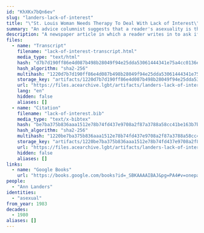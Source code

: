 ```yaml
---
id: "KhXKx7bQn6ev"
slug: "landers-lack-of-interest"
title: "\"St. Louis Woman Needs Therapy To Deal With Lack of Interest\""
summary: "An advice columnist suggests that a reader's asexuality is the result of anxiety and inhibitions"
description: "A newspaper article in which a reader writes in to ask if they could be asexual, and the columnist defers to a doctor who pathologizes her asexuality (CW: pathologizing asexual people)"
files:
  - name: "Transcript"
    filename: "lack-of-interest-transcript.html"
    media_type: "text/html"
    hash: "d7b7d190ff86e4d087b498b28049f94e25dda53061444341e75a4cc0136eeaeb"
    hash_algorithm: "sha2-256"
    multihash: "1220d7b7d190ff86e4d087b498b28049f94e25dda53061444341e75a4cc0136eeaeb"
    storage_key: "artifacts/1220d7b7d190ff86e4d087b498b28049f94e25dda53061444341e75a4cc0136eeaeb"
    url: "https://files.acearchive.lgbt/artifacts/landers-lack-of-interest/lack-of-interest-transcript.html"
    lang: "en"
    hidden: false
    aliases: []
  - name: "Citation"
    filename: "lack-of-interest.bib"
    media_type: "text/x-bibtex"
    hash: "be7ba375b836aaa1512e78b74fd437e9708a2f87a3788a58cc41be163b7bf104"
    hash_algorithm: "sha2-256"
    multihash: "1220be7ba375b836aaa1512e78b74fd437e9708a2f87a3788a58cc41be163b7bf104"
    storage_key: "artifacts/1220be7ba375b836aaa1512e78b74fd437e9708a2f87a3788a58cc41be163b7bf104"
    url: "https://files.acearchive.lgbt/artifacts/landers-lack-of-interest/lack-of-interest.bib"
    hidden: false
    aliases: []
links:
  - name: "Google Books"
    url: "https://books.google.com/books?id=_SBKAAAAIBAJ&pg=PA4#v=onepage&q&f=false"
people:
  - "Ann Landers"
identities:
  - "asexual"
from_year: 1983
decades:
  - 1980
aliases: []
---
```

